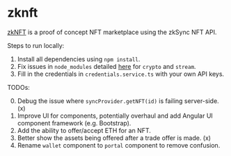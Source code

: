 # zknft

[zkNFT](www.zknft.xyz) is a proof of concept NFT marketplace using the zkSync NFT API.

Steps to run locally:

1. Install all dependencies using `npm install`.
2. Fix issues in `node_modules` detailed [here](https://github.com/ChainSafe/web3.js/issues/1555) for `crypto` and `stream`.
3. Fill in the credentials in `credentials.service.ts` with your own API keys.

TODOs:

0. Debug the issue where `syncProvider.getNFT(id)` is failing server-side. (x)
1. Improve UI for components, potentially overhaul and add Angular UI component framework (e.g. Bootstrap).
2. Add the ability to offer/accept ETH for an NFT.
3. Better show the assets being offered after a trade offer is made. (x)
4. Rename `wallet` component to `portal` component to remove confusion.

